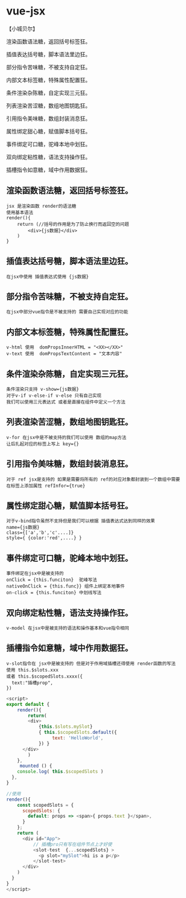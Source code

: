 # vue-jsx  
【小城贝尔】

渲染函数语法糖，返回括号标签狂。

插值表达括号糖，脚本语法里边狂。

部分指令苦味糖，不被支持自定狂。

内部文本标签糖，特殊属性配置狂。

条件渲染杂陈糖，自定实现三元狂。

列表渲染苦涩糖，数组地图钥匙狂。

引用指令美味糖，数组封装消息狂。

属性绑定甜心糖，赋值脚本括号狂。

事件绑定可口糖，驼峰本地中划狂。

双向绑定粘性糖，语法支持操作狂。

插槽指令如意糖，域中作用数据狂。

## 渲染函数语法糖，返回括号标签狂。
    jsx 是渲染函数 render的语法糖
    使用基本语法
    render(){
        return (//括号的作用是为了防止换行而返回空的问题
            <div>{js数据}</div>
        )
    }
## 插值表达括号糖，脚本语法里边狂。
    在jsx中使用 插值表达式使用 {js数据}
## 部分指令苦味糖，不被支持自定狂。
    在jsx中部分vue指令是不被支持的 需要自己实现对应的功能
## 内部文本标签糖，特殊属性配置狂。
    v-html 使用  domPropsInnerHTML = "<XX></XX>"
    v-text 使用  domPropsTextContent = "文本内容"
## 条件渲染杂陈糖，自定实现三元狂。
    条件渲染只支持 v-show={js数据}
    对于v-if v-else-if v-else 只有自己实现
    我们可以使用三元表达式 或者是直接在组件中定义一个方法
## 列表渲染苦涩糖，数组地图钥匙狂。
    v-for 在jsx中是不被支持的我们可以使用 数组的map方法
    让后扎起对应的标签上写上 key={}
## 引用指令美味糖，数组封装消息狂。
    对于 ref jsx是支持的 如果是需要将所有的 ref的对应对象都封装到一个数组中需要
    在标签上添加属性 refInfor={true}
## 属性绑定甜心糖，赋值脚本括号狂。
    对于v-bind指令虽然不支持但是我们可以根据 插值表达式达到同样的效果
    name={js数据}
    class={['a','b','c'....]}
    style={ {color:'red',....} }
## 事件绑定可口糖，驼峰本地中划狂。
    事件绑定在jsx中是被支持的 
    onClick = {this.funciton}  驼峰写法
    nativeOnClick = {this.func}} 组件上绑定本地事件
    on-click = {this.funciton} 中划线写法
## 双向绑定粘性糖，语法支持操作狂。
    v-model 在jsx中是被支持的语法和操作基本和vue指令相同
## 插槽指令如意糖，域中作用数据狂。
    v-slot指令在 jsx中是被支持的 但是对于作用域插槽还得使用 render函数的写法
    使用 this.$slots.xxx    
    或者 this.$scopedSlots.xxxx({
      text:"插槽prop",                   
    })
```js
<script>
export default {
    render(){
        return(
        <div>
            {this.$slots.mySlot}
            { this.$scopedSlots.default({
                 text: 'HelloWorld',
            }) }
      </div>
        )
    },
     mounted () {
    console.log( this.$scopedSlots )
  },
}

//使用
render(){
    const scopedSlots = {
      scopedSlots: {
        default: props => <span>{ props.text }</span>,
      }
    };
    return (
      <div id="App">
          // 插槽pro只有写在组件节点上才好使
          <slot-test  {...scopedSlots} >
            <p slot="mySlot">hi is a p</p>
          </slot-test>
      </div> 
    )
  }
}
</script>

```